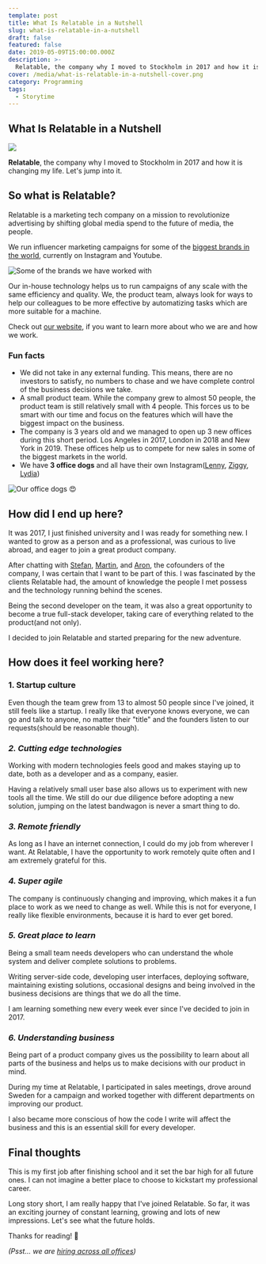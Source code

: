 ```yaml
---
template: post
title: What Is Relatable in a Nutshell
slug: what-is-relatable-in-a-nutshell
draft: false
featured: false
date: 2019-05-09T15:00:00.000Z
description: >-
  Relatable, the company why I moved to Stockholm in 2017 and how it is changing my life. Let's jump into it.
cover: /media/what-is-relatable-in-a-nutshell-cover.png
category: Programming
tags:
  - Storytime
---
```


## What Is Relatable in a Nutshell

![](/media/what-is-relatable-in-a-nutshell-cover.png)

**Relatable**, the company why I moved to Stockholm in 2017 and how it is changing my life. Let's jump into it.

## So what is Relatable?

Relatable is a marketing tech company on a mission to revolutionize advertising by shifting global media spend to the future of media, the people.

We run influencer marketing campaigns for some of the [biggest brands in the world](https://bit.ly/2TeZnX8), currently on Instagram and Youtube.

![Some of the brands we have worked with](https://cdn-images-1.medium.com/max/1600/1*K0L5R17860F9UvV0Ucx1Yg.png)

Our in-house technology helps us to run campaigns of any scale with the same efficiency and quality. We, the product team, always look for ways to help our colleagues to be more effective by automatizing tasks which are more suitable for a machine.

Check out [our website](https://bit.ly/2xNCyOj), if you want to learn more about who we are and how we work.

### Fun facts

- We did not take in any external funding. This means, there are no investors to satisfy, no numbers to chase and we have complete control of the business decisions we take.
- A small product team. While the company grew to almost 50 people, the product team is still relatively small with 4 people. This forces us to be smart with our time and focus on the features which will have the biggest impact on the business.
- The company is 3 years old and we managed to open up 3 new offices during this short period. Los Angeles in 2017, London in 2018 and New York in 2019. These offices help us to compete for new sales in some of the biggest markets in the world.
- We have **3 office dogs** and all have their own Instagram([Lenny](https://www.instagram.com/lennytheboston/?hl=en), [Ziggy](https://www.instagram.com/ziggysmalls_the_shihpoo/?hl=en), [Lydia](https://www.instagram.com/lydia_samoyed/?hl=en))

![Our office dogs 😍](https://cdn-images-1.medium.com/max/1600/1*ncRdm_dQb1k0czDhfKqjCQ.jpeg)

## How did I end up here?

It was 2017, I just finished university and I was ready for something new. I wanted to grow as a person and as a professional, was curious to live abroad, and eager to join a great product company.

After chatting with [Stefan](https://www.linkedin.com/in/stefpet/), [Martin](https://www.linkedin.com/in/martingarbarczyk/), and [Aron](https://www.linkedin.com/in/aron-levin/), the cofounders of the company, I was certain that I want to be part of this. I was fascinated by the clients Relatable had, the amount of knowledge the people I met possess and the technology running behind the scenes.

Being the second developer on the team, it was also a great opportunity to become a true full-stack developer, taking care of everything related to the product(and not only).

I decided to join Relatable and started preparing for the new adventure.

## How does it feel working here?

### **1\. Startup culture**

Even though the team grew from 13 to almost 50 people since I've joined, it still feels like a startup. I really like that everyone knows everyone, we can go and talk to anyone, no matter their "title" and the founders listen to our requests(should be reasonable though).

### _2\. Cutting edge technologies_

Working with modern technologies feels good and makes staying up to date, both as a developer and as a company, easier.

Having a relatively small user base also allows us to experiment with new tools all the time. We still do our due diligence before adopting a new solution, jumping on the latest bandwagon is never a smart thing to do.

### _3\. Remote friendly_

As long as I have an internet connection, I could do my job from wherever I want. At Relatable, I have the opportunity to work remotely quite often and I am extremely grateful for this.

### _4\. Super agile_

The company is continuously changing and improving, which makes it a fun place to work as we need to change as well. While this is not for everyone, I really like flexible environments, because it is hard to ever get bored.

### _5\. Great place to learn_

Being a small team needs developers who can understand the whole system and deliver complete solutions to problems.

Writing server-side code, developing user interfaces, deploying software, maintaining existing solutions, occasional designs and being involved in the business decisions are things that we do all the time.

I am learning something new every week ever since I've decided to join in 2017.

### _6\. Understanding business_

Being part of a product company gives us the possibility to learn about all parts of the business and helps us to make decisions with our product in mind.

During my time at Relatable, I participated in sales meetings, drove around Sweden for a campaign and worked together with different departments on improving our product.

I also became more conscious of how the code I write will affect the business and this is an essential skill for every developer.

## Final thoughts

This is my first job after finishing school and it set the bar high for all future ones. I can not imagine a better place to choose to kickstart my professional career.

Long story short, I am really happy that I've joined Relatable. So far, it was an exciting journey of constant learning, growing and lots of new impressions. Let's see what the future holds.

Thanks for reading! 🙏

_(Psst... we are_ [_hiring across all offices_](https://bit.ly/2IEPWMr)_)_
